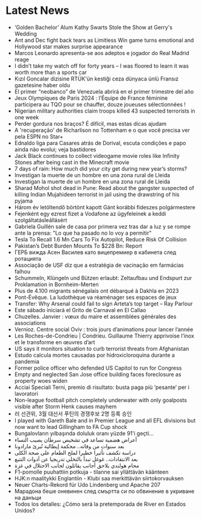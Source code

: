 # Latest News
-  ‘Golden Bachelor’ Alum Kathy Swarts Stole the Show at Gerry's Wedding
-  Ant and Dec fight back tears as Limitless Win game turns emotional and Hollywood star makes surprise appearance
-  Marcos Leonardo apresenta-se aos adeptos e jogador do Real Madrid reage
-  I didn’t take my watch off for forty years – I was floored to learn it was worth more than a sports car
-  Kızıl Goncalar dizisine RTÜK'ün kestiği ceza dünyaca ünlü Fransız gazetesine haber oldu
-  El primer “neobanco” de Venezuela abrirá en el primer trimestre del año
-  Jeux Olympiques de Paris 2024 : l’Équipe de France féminine participera au TQO pour se chauffer, douze joueuses sélectionnées !
-  Nigerian military authorities claim troops killed 43 suspected terrorists in one week
-  Perder gordura nos braços? É difícil, mas estas dicas ajudam
-  A 'recuperação' de Richarlison no Tottenham e o que você precisa ver pela ESPN no Star+
-  Ednaldo liga para Casares atrás de Dorival, escuta condições e papo ainda não evolui; veja bastidores
-  Jack Black continues to collect videogame movie roles like Infinity Stones after being cast in the Minecraft movie
-  7 days of rain: How much did your city get during new year’s storms?
-  Investigan la muerte de un hombre en una zona rural de Lleida
-  Investigan la muerte de un hombre en una zona rural de Lleida
-  Sharad Mohol shot dead in Pune: Read about the gangster suspected of killing Indian Mujahideen terrorist in jail using the drawstring of his pyjama
-  Három év letöltendő börtönt kapott Gánt korábbi fideszes polgármestere
-  Fejenként egy ezrest fizet a Vodafone az ügyfeleinek a keddi szolgáltatásleállásért
-  Gabriela Guillén sale de casa por primera vez tras dar a luz y se rompe ante la prensa: "Lo que ha pasado no lo voy a permitir"
-  Tesla To Recall 1.6 Mn Cars To Fix Autopilot, Reduce Risk Of Collision
-  Pakistan’s Debt Burden Mounts To $228 Bn: Report
-  ГЕРБ вижда Асен Василев като вицепремиер в кабинета след ротацията
-  Associação de USF diz que a estratégia de vacinação em farmácias falhou
-  Schummeln, Klüngeln und Bützen erlaubt: Zeltaufbau und Endspurt zur Proklamation in Bornheim-Merten
-  Plus de 4.100 migrants sénégalais ont débarqué à Dakhla en 2023
-  Pont-Évêque. La ludothèque va réaménager ses espaces de jeux
-  Transfer: Why Arsenal could fail to sign Arteta’s top target – Ray Parlour
-  Este sábado iniciará el Grito de Carnaval en El Callao
-  Chuzelles. Janvier : vœux du maire et assemblées générales des associations
-  Vernioz. Centre social Oviv : trois jours d’animations pour lancer l’année
-  Les Roches-de-Condrieu | Condrieu. Guillaume Thierry apprivoise l’inox et le transforme en œuvres d’art
-  US says it monitors situation to curb terrorist threats from Afghanistan
-  Estudo calcula mortes causadas por hidroxicloroquina durante a pandemia
-  Former police officer who defended US Capitol to run for Congress
-  Empty and neglected San Jose office building faces foreclosure as property woes widen
-  Acciai Speciali Terni, premio di risultato: busta paga più ‘pesante’ per i lavoratori
-  Non-league football pitch completely underwater with only goalposts visible after Storm Henk causes mayhem
-  러 선관위, 3월 대선서 푸틴의 경쟁후보 2명 등록 승인
-  I played with Gareth Bale and in Premier League and all EFL divisions but now want to lead Gillingham to FA Cup shock
-  Bungalovların yılbaşında doluluk oranı yüzde 91'i geçti...
-  أعراض هضمية تساعد في تشخيص سرطان يصيب النساء
-  بعد سنوات من وفاته.. محكمة إيطالية تُبرئ مارادونا
-  دراسة تكشف تأثيرا خطيرا لملح الطعام على صحة الكلى
-  بعد الانتقادات.. غوغل تبدأ بالتخلي تدريجيا عن أدوات التتبع
-  محام هولندي يلاحق أجانب يقاتلون لجانب الاحتلال في غزة
-  F1-pomolle puuhattiin potkuja - tilanne sai yllättävän käänteen
-  HJK:n maalitykki Englantiin - Klubi saa merkittävän siirtokorvauksen
-  Neuer Charts-Rekord für Udo Lindenberg und Apache 207
-  Марадона беше оневинен след смъртта си по обвинение в укриване на данъци
-  Todos los detalles: ¿Cómo será la pretemporada de River en Estados Unidos?
